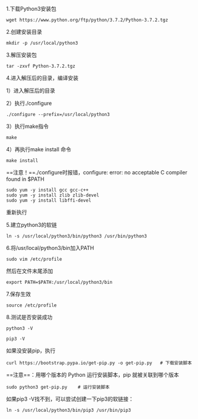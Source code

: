1.下载Python3安装包

```
wget https://www.python.org/ftp/python/3.7.2/Python-3.7.2.tgz
```


2.创建安装目录

```
mkdir -p /usr/local/python3
```



3.解压安装包

```
tar -zxvf Python-3.7.2.tgz
```



4.进入解压后的目录，编译安装

1）进入解压后的目录

2）执行./configure

```
./configure --prefix=/usr/local/python3
```

3）执行make指令

```
make
```

4）再执行make install 命令

```
make install
```


==注意！==./configure时报错，configure: error: no acceptable C compiler found in $PATH

```
sudo yum -y install gcc gcc-c++ 
sudo yum -y install zlib zlib-devel
sudo yum -y install libffi-devel 
```


重新执行

5.建立python3的软链

```
ln -s /usr/local/python3/bin/python3 /usr/bin/python3
```

6.将/usr/local/python3/bin加入PATH

```
sudo vim /etc/profile
```


然后在文件末尾添加

```
export PATH=$PATH:/usr/local/python3/bin
```


7.保存生效

```
source /etc/profile
```



8.测试是否安装成功

```
python3 -V

pip3 -V
```


如果没安装pip，执行

```
curl https://bootstrap.pypa.io/get-pip.py -o get-pip.py   # 下载安装脚本
```

==注意==：用哪个版本的 Python 运行安装脚本，pip 就被关联到哪个版本

```
sudo python3 get-pip.py    # 运行安装脚本
```


如果pip3 -V找不到，可以尝试创建一下pip3的软链接：

```
ln -s /usr/local/python3/bin/pip3 /usr/bin/pip3
```

